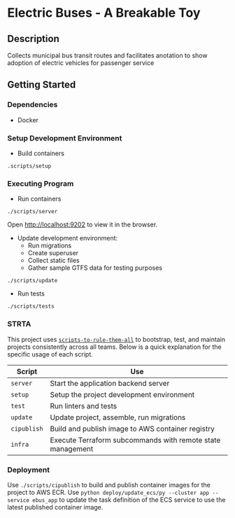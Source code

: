 # Electric Buses - A Breakable Toy

## Description

Collects municipal bus transit routes and facilitates anotation to show adoption of electric vehicles for passenger service 

## Getting Started

### Dependencies

* Docker

### Setup Development Environment

* Build containers 
```
.scripts/setup
```

### Executing Program

* Run containers 
```
./scripts/server
```
Open [http://localhost:9202](http://localhost:9202) to view it in the browser.

* Update development environment:
    * Run migrations
    * Create superuser
    * Collect static files
    * Gather sample GTFS data for testing purposes
```
./scripts/update
```

* Run tests

```
./scripts/tests
```

### STRTA

This project uses [`scripts-to-rule-them-all`](https://github.com/azavea/architecture/blob/master/doc/arch/adr-0000-scripts-to-rule-them-all.md) to bootstrap, test, and maintain projects consistently across all teams. Below is a quick explanation for the specific usage of each script.

| Script      | Use                                                        |
| ----------- | ---------------------------------------------------------- |
| `server`    | Start the application backend server                       |
| `setup`     | Setup the project development environment                  |
| `test`      | Run linters and tests                                      |
| `update`    | Update project, assemble, run migrations                   |
| `cipublish` | Build and publish image to AWS container registry          |
| `infra`     | Execute Terraform subcommands with remote state management |

### Deployment

Use `./scripts/cipublish` to build and publish container images for the project to AWS ECR. Use `python deploy/update_ecs/py --cluster app --service ebus_app` to update the task definition of the ECS service to use the latest published container image.